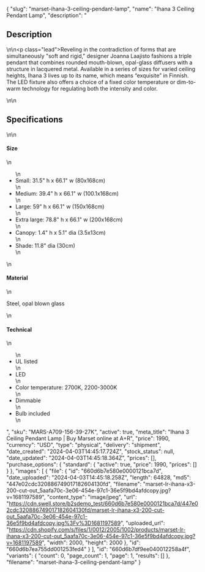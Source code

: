 {
  "slug": "marset-ihana-3-ceiling-pendant-lamp",
  "name": "Ihana 3 Ceiling Pendant Lamp",
  "description": "<h2>Description</h2>\n<!-- split -->\n<p class=\"lead\">Reveling in the contradiction of forms that are simultaneously \"soft and rigid,\" designer Joanna Laajisto fashions a triple pendant that combines rounded mouth-blown, opal-glass diffusers with a structure in lacquered metal. Available in a series of sizes for varied ceiling heights, Ihana 3 lives up to its name, which means “exquisite” in Finnish. The LED fixture also offers a choice of a fixed color temperature or dim-to-warm technology for regulating both the intensity and color.</p>\n<!-- split -->\n<h2>Specifications</h2>\n<!-- split -->\n<h4>Size</h4>\n<ul>\n<li>Small: 31.5\" h x 66.1\" w (80x168cm)</li>\n<li>Medium: 39.4\" h x 66.1\" w (100.1x168cm)</li>\n<li>Large: 59\" h x 66.1\" w (150x168cm)</li>\n<li>Extra large: 78.8\" h x 66.1\" w (200x168cm)</li>\n<li>Canopy: 1.4\" h x 5.1\" dia (3.5x13cm)</li>\n<li>Shade: 11.8\" dia (30cm)</li>\n</ul>\n<h4>Material</h4>\n<p>Steel, opal blown glass</p>\n<h4>Technical</h4>\n<ul>\n<li>UL listed</li>\n<li>LED</li>\n<li>Color temperature: 2700K, 2200-3000K</li>\n<li>Dimmable</li>\n<li>Bulb included</li>\n</ul>",
  "sku": "MARS-A709-156-39-27K",
  "active": true,
  "meta_title": "Ihana 3 Ceiling Pendant Lamp | Buy Marset online at A+R",
  "price": 1990,
  "currency": "USD",
  "type": "physical",
  "delivery": "shipment",
  "date_created": "2024-04-03T14:45:17.724Z",
  "stock_status": null,
  "date_updated": "2024-04-03T14:45:18.364Z",
  "prices": [],
  "purchase_options": {
    "standard": {
      "active": true,
      "price": 1990,
      "prices": []
    }
  },
  "images": [
    {
      "file": {
        "id": "660d6b7e580e0000121bca7d",
        "date_uploaded": "2024-04-03T14:45:18.258Z",
        "length": 64828,
        "md5": "447e02cdc320886749017182604130fd",
        "filename": "marset-lr-ihana-x3-200-cut-out_5aafa70c-3e06-454e-97c1-36e5f9bd4afdcopy.jpg?v=1681197589",
        "content_type": "image/jpeg",
        "url": "https://cdn.swell.store/b2sdemo_test/660d6b7e580e0000121bca7d/447e02cdc320886749017182604130fd/marset-lr-ihana-x3-200-cut-out_5aafa70c-3e06-454e-97c1-36e5f9bd4afdcopy.jpg%3Fv%3D1681197589",
        "uploaded_url": "https://cdn.shopify.com/s/files/1/0012/2005/1002/products/marset-lr-ihana-x3-200-cut-out_5aafa70c-3e06-454e-97c1-36e5f9bd4afdcopy.jpg?v=1681197589",
        "width": 2000,
        "height": 2000
      },
      "id": "660d6b7ea755dd001253fed4"
    }
  ],
  "id": "660d6b7df9ee040012258a4f",
  "variants": {
    "count": 0,
    "page_count": 1,
    "page": 1,
    "results": []
  },
  "filename": "marset-ihana-3-ceiling-pendant-lamp"
}